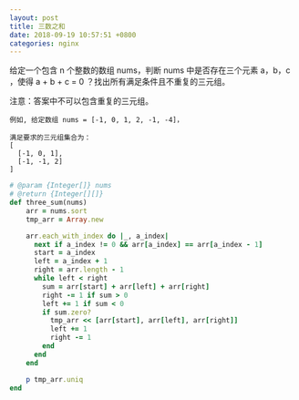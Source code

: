 ```yaml
---
layout: post
title: 三数之和
date: 2018-09-19 10:57:51 +0800
categories: nginx
---
```


给定一个包含 n 个整数的数组 nums，判断 nums 中是否存在三个元素 a，b，c ，使得 a + b + c = 0 ？找出所有满足条件且不重复的三元组。

注意：答案中不可以包含重复的三元组。
```
例如, 给定数组 nums = [-1, 0, 1, 2, -1, -4]，

满足要求的三元组集合为：
[
  [-1, 0, 1],
  [-1, -1, 2]
]
```

```ruby
# @param {Integer[]} nums
# @return {Integer[][]}
def three_sum(nums)
    arr = nums.sort
    tmp_arr = Array.new

    arr.each_with_index do |_, a_index|
      next if a_index != 0 && arr[a_index] == arr[a_index - 1]
      start = a_index
      left = a_index + 1
      right = arr.length - 1
      while left < right
        sum = arr[start] + arr[left] + arr[right]
        right -= 1 if sum > 0
        left += 1 if sum < 0
        if sum.zero?
          tmp_arr << [arr[start], arr[left], arr[right]]
          left += 1
          right -= 1
        end
      end
    end

    p tmp_arr.uniq
end
```